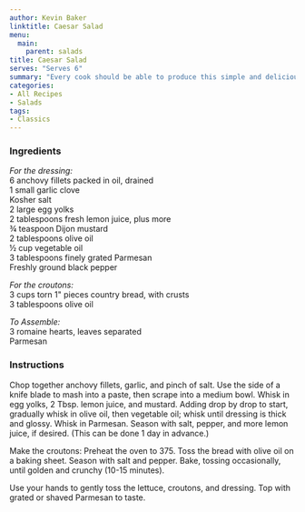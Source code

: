 ```yaml
---
author: Kevin Baker
linktitle: Caesar Salad
menu:
  main:
    parent: salads
title: Caesar Salad
serves: "Serves 6"
summary: "Every cook should be able to produce this simple and delicious dressing. I like to use whole leaves of romaine for my Caesar salad.  It preserves the crispness of the lettuce and gives the dish a dramatic, structural appearance."
categories:
- All Recipes
- Salads
tags:
- Classics
---
```


### Ingredients

<div class="ingredient-list">

*For the dressing:*  
6 anchovy fillets packed in oil, drained  
1 small garlic clove  
Kosher salt  
2 large egg yolks  
2 tablespoons fresh lemon juice, plus more  
¾ teaspoon Dijon mustard  
2 tablespoons olive oil  
½ cup vegetable oil  
3 tablespoons finely grated Parmesan  
Freshly ground black pepper  
  
*For the croutons:*  
3 cups torn 1" pieces country bread, with crusts  
3 tablespoons olive oil  
  
*To Assemble:*  
3 romaine hearts, leaves separated  
Parmesan  

</div>

### Instructions
Chop together anchovy fillets, garlic, and pinch of salt. Use the side of a knife blade to mash into a paste, then scrape into a medium bowl. Whisk in egg yolks, 2 Tbsp. lemon juice, and mustard. Adding drop by drop to start, gradually whisk in olive oil, then vegetable oil; whisk until dressing is thick and glossy. Whisk in Parmesan. Season with salt, pepper, and more lemon juice, if desired. (This can be done 1 day in advance.)

Make the croutons: Preheat the oven to 375. Toss the bread with olive oil on a baking sheet. Season with salt and pepper. Bake, tossing occasionally, until golden and crunchy (10-15 minutes).

Use your hands to gently toss the lettuce, croutons, and dressing. Top with grated or shaved Parmesan to taste.